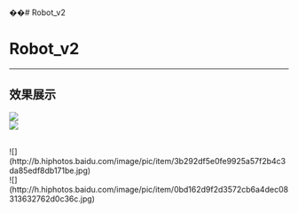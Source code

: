 ��# Robot_v2
# Robot_v2
----------
效果展示
----------
![](http://f.hiphotos.baidu.com/image/pic/item/8cb1cb1349540923f03f3d629b58d109b3de4953.jpg)
<br>
![](http://f.hiphotos.baidu.com/image/pic/item/8cb1cb1349540923f03f3d629b58d109b3de4953.jpg)

<br>
![](http://b.hiphotos.baidu.com/image/pic/item/3b292df5e0fe9925a57f2b4c3da85edf8db171be.jpg)

<br>
![](http://h.hiphotos.baidu.com/image/pic/item/0bd162d9f2d3572cb6a4dec08313632762d0c36c.jpg)



